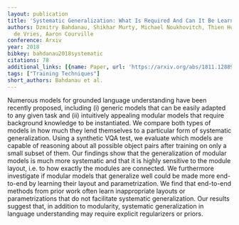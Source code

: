 ```yaml
---
layout: publication
title: 'Systematic Generalization: What Is Required And Can It Be Learned?'
authors: Dzmitry Bahdanau, Shikhar Murty, Michael Noukhovitch, Thien Huu Nguyen, Harm
  de Vries, Aaron Courville
conference: Arxiv
year: 2018
bibkey: bahdanau2018systematic
citations: 78
additional_links: [{name: Paper, url: 'https://arxiv.org/abs/1811.12889'}]
tags: ["Training Techniques"]
short_authors: Bahdanau et al.
---
```

Numerous models for grounded language understanding have been recently
proposed, including (i) generic models that can be easily adapted to any given
task and (ii) intuitively appealing modular models that require background
knowledge to be instantiated. We compare both types of models in how much they
lend themselves to a particular form of systematic generalization. Using a
synthetic VQA test, we evaluate which models are capable of reasoning about all
possible object pairs after training on only a small subset of them. Our
findings show that the generalization of modular models is much more systematic
and that it is highly sensitive to the module layout, i.e. to how exactly the
modules are connected. We furthermore investigate if modular models that
generalize well could be made more end-to-end by learning their layout and
parametrization. We find that end-to-end methods from prior work often learn
inappropriate layouts or parametrizations that do not facilitate systematic
generalization. Our results suggest that, in addition to modularity, systematic
generalization in language understanding may require explicit regularizers or
priors.